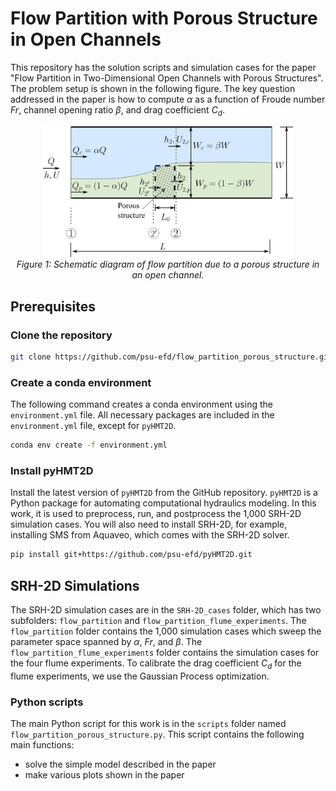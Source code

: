 # Flow Partition with Porous Structure in Open Channels

This repository has the solution scripts and simulation cases for the paper "Flow Partition in Two-Dimensional Open Channels with Porous Structures". The problem setup is shown in the following figure. The key question addressed in the paper is how to compute $\alpha$ as a function of Froude number $Fr$, channel opening ratio $\beta$, and drag coefficient $C_d$.

<p align="center">
  <img src="images/scheme_diagram_side.png" width="400" alt="Flow over porous structure">
  <br>
  <em>Figure 1: Schematic diagram of flow partition due to a porous structure in an open channel.</em>
</p>

## Prerequisites

### Clone the repository

```bash
git clone https://github.com/psu-efd/flow_partition_porous_structure.git
```

### Create a conda environment
The following command creates a conda environment using the `environment.yml` file. All necessary packages are included in the `environment.yml` file, except for `pyHMT2D`.

```bash
conda env create -f environment.yml
```

### Install pyHMT2D
Install the latest version of `pyHMT2D` from the GitHub repository. `pyHMT2D` is a Python package for automating computational hydraulics modeling. In this work, it is used to preprocess, run, and postprocess the 1,000 SRH-2D simulation cases. You will also need to install SRH-2D, for example, installing SMS from Aquaveo, which comes with the SRH-2D solver.

```bash
pip install git+https://github.com/psu-efd/pyHMT2D.git
```

## SRH-2D Simulations

The SRH-2D simulation cases are in the `SRH-2D_cases` folder, which has two subfolders: `flow_partition` and `flow_partition_flume_experiments`. The `flow_partition` folder contains the 1,000 simulation cases which sweep the parameter space spanned by $\alpha$, $Fr$, and $\beta$. The `flow_partition_flume_experiments` folder contains the simulation cases for the four flume experiments. To calibrate the drag coefficient $C_d$ for the flume experiments, we use the Gaussian Process optimization. 

### Python scripts

The main Python script for this work is in the `scripts` folder named `flow_partition_porous_structure.py`. This script contains the following main functions:

- solve the simple model described in the paper
- make various plots shown in the paper


